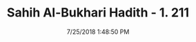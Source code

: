 ---
title        : "Sahih Al-Bukhari Hadith - 1. 211"
date         : 7/25/2018 1:48:50 PM
draft        : false
type         : "hadith"
layout       : "hadith"
BookCode     : "SHB"
VolumeNumber : "1"
HadithNumber : "211"
categories  :  ["Ablution-Ablution after sleeping, dozing, nodding & slumber"]
tags  :  ["Aisha"]
---